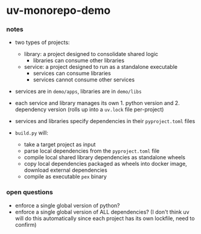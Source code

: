 # uv-monorepo-demo

### notes
- two types of projects:
    - library: a project designed to consolidate shared logic
        - libraries can consume other libraries
    - service: a project designed to run as a standalone executable
        - services can consume libraries
        - services cannot consume other services

- services are in `demo/apps`, libraries are in `demo/libs`
- each service and library manages its own 1. python version and 2. dependency version (rolls up into a `uv.lock` file per-project)
- services and libraries specify dependencies in their `pyproject.toml` files
- `build.py` will:
    - take a target project as input
    - parse local dependencies from the `pyproject.toml` file
    - compile local shared library dependencies as standalone wheels
    - copy local dependencies packaged as wheels into docker image, download external dependencies
    - compile as executable `pex` binary

### open questions
- enforce a single global version of python?
- enforce a single global version of ALL dependencies? (I don't think uv will do this automatically since each project has its own lockfile, need to confirm)
